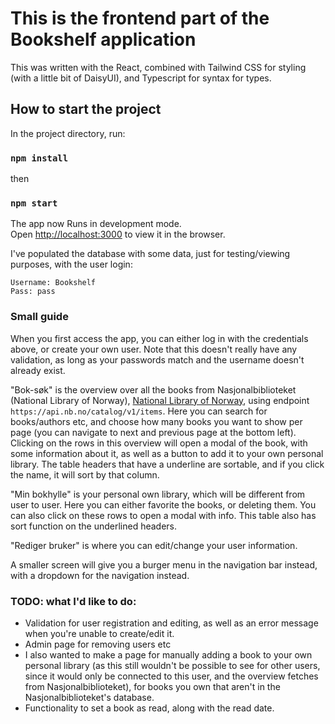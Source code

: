 # This is the frontend part of the Bookshelf application
This was written with the React, combined with Tailwind CSS for styling (with a little bit of DaisyUI), and Typescript for syntax for types.

## How to start the project
In the project directory, run:
### `npm install`

then

### `npm start`

The app now Runs in development mode.\
Open [http://localhost:3000](http://localhost:3000) to view it in the browser.

I've populated the database with some data, just for testing/viewing purposes, with the user login:
```
Username: Bookshelf
Pass: pass
```

### Small guide
When you first access the app, you can either log in with the credentials above, or create your own user. Note that this doesn't really have any validation, as long as your passwords match and the username doesn't already exist.

"Bok-søk" is the overview over all the books from Nasjonalbiblioteket (National Library of Norway), [National Library of Norway](https://api.nb.no/), using endpoint ```https://api.nb.no/catalog/v1/items```. Here you can search for books/authors etc, and choose how many books you want to show per page (you can navigate to next and previous page at the bottom left). Clicking on the rows in this overview will open a modal of the book, with some information about it, as well as a button to add it to your own personal library. The table headers that have a underline are sortable, and if you click the name, it will sort by that column.

"Min bokhylle" is your personal own library, which will be different from user to user. Here you can either favorite the books, or deleting them. You can also click on these rows to open a modal with info. This table also has sort function on the underlined headers.

"Rediger bruker" is where you can edit/change your user information.

A smaller screen will give you a burger menu in the navigation bar instead, with a dropdown for the navigation instead.

### TODO: what I'd like to do:
- Validation for user registration and editing, as well as an error message when you're unable to create/edit it.
- Admin page for removing users etc
- I also wanted to make a page for manually adding a book to your own personal library (as this still wouldn't be possible to see for other users, since it would only be connected to this user, and the overview fetches from Nasjonalbiblioteket), for books you own that aren't in the Nasjonalbiblioteket's database.
- Functionality to set a book as read, along with the read date.
